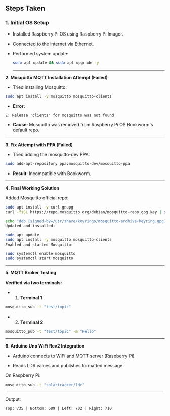 ## Steps Taken

### 1. Initial OS Setup
- Installed Raspberry Pi OS using Raspberry Pi Imager.
- Connected to the internet via Ethernet.
- Performed system update:
  
  ```bash
  sudo apt update && sudo apt upgrade -y
  ````
  ---
  
 **2. Mosquitto MQTT Installation Attempt (Failed)**

 
- Tried installing Mosquitto:

````bash
sudo apt install -y mosquitto mosquitto-clients
````
- **Error:**

````vbnet
E: Release 'clients' for mosquitto was not found
````
- **Cause**: Mosquitto was removed from Raspberry Pi OS Bookworm's default repo.

---

**3. Fix Attempt with PPA (Failed)**

- Tried adding the mosquitto-dev PPA:

````bash
sudo add-apt-repository ppa:mosquitto-dev/mosquitto-ppa
````
- **Result**: Incompatible with Bookworm.
---

**4. Final Working Solution**

Added Mosquitto official repo:

````bash
sudo apt install -y curl gnupg
curl -fsSL https://repo.mosquitto.org/debian/mosquitto-repo.gpg.key | sudo tee /usr/share/keyrings/mosquitto-archive-keyring.gpg > /dev/null

echo "deb [signed-by=/usr/share/keyrings/mosquitto-archive-keyring.gpg] http://repo.mosquitto.org/debian bookworm main" | sudo tee /etc/apt/sources.list.d/mosquitto.list > /dev/null
Updated and installed:
````

````bash
sudo apt update
sudo apt install -y mosquitto mosquitto-clients
Enabled and started Mosquitto:
````

````bash
sudo systemctl enable mosquitto
sudo systemctl start mosquitto
````
---

**5. MQTT Broker Testing**

**Verified via two terminals:**

- 1. **Terminal 1**
````bash
mosquitto_sub -t "test/topic"
````
- 2. **Terminal 2**

````bash    
mosquitto_pub -t "test/topic" -m "Hello"
````
---

**6. Arduino Uno WiFi Rev2 Integration**

- Arduino connects to WiFi and MQTT server (Raspberry Pi)

- Reads LDR values and publishes formatted message:

On Raspberry Pi:

````bash
mosquitto_sub -t "solartracker/ldr"
````
--- 

Output:

`Top: 735 | Bottom: 689 | Left: 702 | Right: 710`
